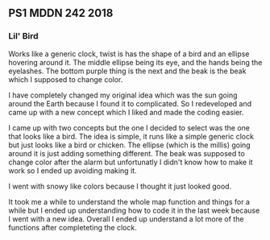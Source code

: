 ## PS1 MDDN 242 2018

### Lil' Bird

Works like a generic clock, twist is has the shape of a bird and an ellipse hovering around it. The middle ellipse being its eye, and the hands being the eyelashes. The bottom purple thing is the next and the beak is the beak which I supposed to change color.


I have completely changed my original idea which was the sun going around the Earth because I found it to complicated. So I redeveloped and came up with a new concept which I liked and made the coding easier. 

I came up with two concepts but the one I decided to select was the one that looks like a bird. The idea is simple, it runs like a simple generic clock but just looks like a bird or chicken. The ellipse (which is the millis) going around it is just adding something different. The beak was supposed to change color after the alarm but unfortunatly I didn't know how to make it work so I ended up avoiding making it. 

I went with snowy like colors because I thought it just looked good.

It took me a while to understand the whole map function and things for a while but I ended up understanding how to code it in the last week because I went with a new idea. Overall I ended up understand a lot more of the functions after completeting the clock.



